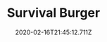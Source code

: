 ---
templateKey: blog-post
title: Survival Burger
type: cooking
energy: 125
health: 56
description: A convenient snack for the explorer. 
featuredpost: false
date: 2020-02-16T21:45:12.711Z
featuredimage: /img/Survival_Burger.png
sellPrice: 180
tags:
  - Bread
  - Cave Carrot
  - Eggplant
  - edible
---